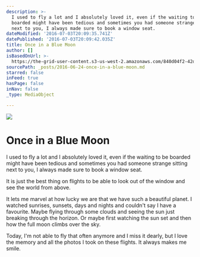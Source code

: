 ```yaml
---
description: >-
  I used to fly a lot and I absolutely loved it, even if the waiting to be
  boarded might have been tedious and sometimes you had someone strange sitting
  next to you, I always made sure to book a window seat.
dateModified: '2016-07-03T20:09:35.741Z'
datePublished: '2016-07-03T20:09:42.035Z'
title: Once in a Blue Moon
author: []
isBasedOnUrl: >-
  https://the-grid-user-content.s3-us-west-2.amazonaws.com/840d04f2-42d4-4bbb-bf83-858e6426f0f1.jpg
sourcePath: _posts/2016-06-24-once-in-a-blue-moon.md
starred: false
inFeed: true
hasPage: false
inNav: false
_type: MediaObject

---
```

![](https://imgflo.herokuapp.com/graph/vahj1ThiexotieMo/567349a9e2224a296b0e594ede4b20e9/croprotate.jpg?cropheight=932&cropwidth=1600&degrees=0&input=https%3A%2F%2Fthe-grid-user-content.s3-us-west-2.amazonaws.com%2F840d04f2-42d4-4bbb-bf83-858e6426f0f1.jpg&x=0&y=0)

# Once in a Blue Moon

I used to fly a lot and I absolutely loved it, even if the waiting to be boarded might have been tedious and sometimes you had someone strange sitting next to you, I always made sure to book a window seat.

It is just the best thing on flights to be able to look out of the window and see the world from above.

It lets me marvel at how lucky we are that we have such a beautiful planet. I watched sunrises, sunsets, days and nights and couldn't say I have a favourite. Maybe flying through some clouds and seeing the sun just breaking through the horizon. Or maybe first watching the sun set and then how the full moon climbs over the sky.

Today, I'm not able to fly that often anymore and I miss it dearly, but I love the memory and all the photos I took on these flights. It always makes me smile.